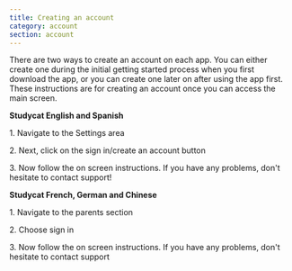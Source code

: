 ```yaml
---
title: Creating an account
category: account
section: account
---
```

There are two ways to create an account on each app. You can either create one during the initial getting started process when you first download the app, or you can create one later on after using the app first. These instructions are for creating an account once you can access the main screen.


**Studycat English and Spanish**


1\. Navigate to the Settings area 


2\. Next, click on the sign in/create an account button


3\. Now follow the on screen instructions. If you have any problems, don't hesitate to contact support!


**Studycat French, German and Chinese**


1\. Navigate to the parents section 


2\. Choose sign in


3\. Now follow the on screen instructions. If you have any problems, don't hesitate to contact support

